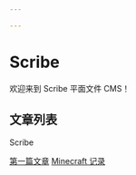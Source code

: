 ```yaml
---

---
```

# Scribe

欢迎来到 Scribe 平面文件 CMS！

## 文章列表

Scribe

[第一篇文章](first-post.md)
[Minecraft 记录](test_1/minecraft.md)
